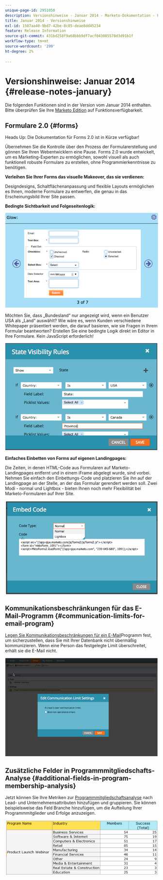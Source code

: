 ```yaml
---
unique-page-id: 2951050
description: Versionshinweise - Januar 2014 - Marketo-Dokumentation - Produktdokumentation
title: Januar 2014 - Versionshinweise
exl-id: 1507aa40-9bd7-42be-8c85-deae8dd45234
feature: Release Information
source-git-commit: 431bd258f9a68bbb9df7acf043085578d3d91b1f
workflow-type: tm+mt
source-wordcount: '299'
ht-degree: 2%

---
```


# Versionshinweise: Januar 2014 {#release-notes-january}

Die folgenden Funktionen sind in der Version vom Januar 2014 enthalten. Bitte überprüfen Sie Ihre [Marketo Edition](https://www.marketo.com/pricing/) auf Funktionsverfügbarkeit.

## Formulare 2.0 {#forms}

Heads Up: Die Dokumentation für Forms 2.0 ist in Kürze verfügbar!

Übernehmen Sie die Kontrolle über den Prozess der Formularerstellung und gönnen Sie Ihren Webentwicklern eine Pause. Forms 2.0 wurde entwickelt, um es Marketing-Experten zu ermöglichen, sowohl visuell als auch funktionell robuste Formulare zu erstellen, ohne Programmierkenntnisse zu benötigen.

**Verleihen Sie Ihrer Forms das visuelle Makeover, das sie verdienen:**

Designdesigns, Schaltflächenanpassung und flexible Layouts ermöglichen es Ihnen, moderne Formulare zu entwerfen, die genau in das Erscheinungsbild Ihrer Site passen.

**Bedingte Sichtbarkeit und Folgeseitenlogik:**

![](assets/image2014-9-22-10-3a30-3a52.png)

Möchten Sie, dass „Bundesland“ nur angezeigt wird, wenn ein Benutzer USA als „Land“ auswählt? Wie wäre es, wenn Kunden verschiedene Whitepaper präsentiert werden, die darauf basieren, wie sie Fragen in Ihrem Formular beantworten? Erstellen Sie eine bedingte Logik direkt im Editor in Ihre Formulare. Kein JavaScript erforderlich!

![](assets/image2014-9-22-10-3a31-3a54.png)

**Einfaches Einbetten von Forms auf eigenen Landingpages:**

Die Zeiten, in denen HTML-Code aus Formularen auf Marketo-Landingpages entfernt und in einem iFrame abgelegt wurde, sind vorbei. Nehmen Sie einfach den Einbettungs-Code und platzieren Sie ihn auf der Landingpage an der Stelle, an der das Formular gerendert werden soll. Zwei Modi - normal und Lightbox - bieten Ihnen noch mehr Flexibilität bei Marketo-Formularen auf Ihrer Site.

![](assets/image2014-9-22-10-3a38-3a2.png)

## Kommunikationsbeschränkungen für das E-Mail-Programm {#communication-limits-for-email-program}

[Legen Sie Kommunikationsbeschränkungen für ein E-Mail](/help/marketo/product-docs/email-marketing/email-programs/email-program-actions/enable-disable-communication-limits-in-an-email-program.md)Programm fest, um sicherzustellen, dass Sie mit Ihrer Datenbank nicht übermäßig kommunizieren. Wenn eine Person das festgelegte Limit überschreitet, erhält sie die E-Mail nicht.

![](assets/image2014-9-22-10-3a38-3a31.png)

## Zusätzliche Felder in Programmmitgliedschafts-Analyse {#additional-fields-in-program-membership-analysis}

Jetzt können Sie Ihre Metriken zur [Programmmitgliedschaftsanalyse](/help/marketo/product-docs/reporting/revenue-cycle-analytics/program-analytics/build-a-program-membership-analysis-report-that-lists-leads.md) nach Lead- und Unternehmensattributen hinzufügen und gruppieren. Sie können beispielsweise das Feld Branche hinzufügen, um die Aufteilung Ihrer Programmmitglieder und Erfolge anzuzeigen.

![](assets/image2014-9-22-10-3a39-3a1.png)
